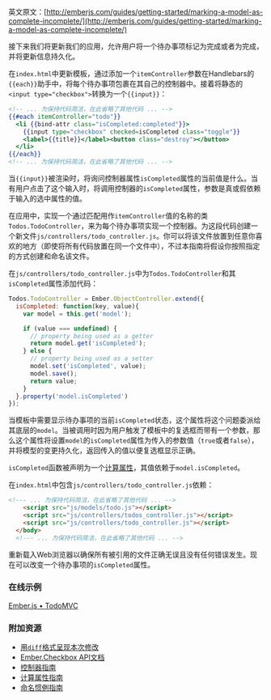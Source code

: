 英文原文：[http://emberjs.com/guides/getting-started/marking-a-model-as-complete-incomplete/](http://emberjs.com/guides/getting-started/marking-a-model-as-complete-incomplete/)

接下来我们将更新我们的应用，允许用户将一个待办事项标记为完成或者为完成，并将更新信息持久化。

在`index.html`中更新模板，通过添加一个`itemController`参数在Handlebars的`{{each}}`助手中，将每个待办事项包裹在其自己的控制器中。接着将静态的`<input type="checkbox">`转换为一个`{{input}}`：

```handlebars
<!-- ... 为保持代码简洁，在此省略了其他代码 ... -->
{{#each itemController="todo"}}
  <li {{bind-attr class="isCompleted:completed"}}>
    {{input type="checkbox" checked=isCompleted class="toggle"}}
    <label>{{title}}</label><button class="destroy"></button>
  </li>
{{/each}}
<!-- ... 为保持代码简洁，在此省略了其他代码 ... -->
```

当`{{input}}`被渲染时，将询问控制器属性`isCompleted`属性的当前值是什么。当有用户点击了这个输入时，将调用控制器的`isCompleted`属性，参数是真或假依赖于输入的选中属性的值。

在应用中，实现一个通过匹配用作`itemController`值的名称的类`Todos.TodoController`，来为每个待办事项实现一个控制器。为这段代码创建一个新文件`js/controllers/todo_controller.js`。你可以将该文件放置到任意你喜欢的地方（即使将所有代码放置在同一个文件中），不过本指南将假设你按照指定的方式创建和命名该文件。

在`js/controllers/todo_controller.js`中为`Todos.TodoController`和其`isCompleted`属性添加代码：

```javascript
Todos.TodoController = Ember.ObjectController.extend({
  isCompleted: function(key, value){
    var model = this.get('model');

    if (value === undefined) {
      // property being used as a getter
      return model.get('isCompleted');
    } else {
      // property being used as a setter
      model.set('isCompleted', value);
      model.save();
      return value;
    }
  }.property('model.isCompleted')
});
```

当模板中需要显示待办事项的当前`isCompleted`状态，这个属性将这个问题委派给其底层的`model`。当被调用时因为用户触发了模板中的复选框而带有一个参数，那么这个属性将设置`model`的`isCompleted`属性为传入的参数值（`true`或者`false`），并将模型的变更持久化，返回传入的值以便复选框显示正确。

`isCompleted`函数被声明为一个[计算属性](/guides/object-model/computed-properties/)，其值依赖于`model.isCompleted`。

在`index.html`中包含`js/controllers/todo_controller.js`依赖：

```html
<!--- ... 为保持代码简洁，在此省略了其他代码 ... -->
    <script src="js/models/todo.js"></script>
    <script src="js/controllers/todos_controller.js"></script>
    <script src="js/controllers/todo_controller.js"></script>
  </body>
  <!--- ... 为保持代码简洁，在此省略了其他代码 ... -->
```

重新载入Web浏览器以确保所有被引用的文件正确无误且没有任何错误发生。现在可以改变一个待办事项的`isCompleted`属性。

### 在线示例

<a class="jsbin-embed" href="http://jsbin.com/UDoPajA/1/embed?live">Ember.js • TodoMVC</a><script src="http://static.jsbin.com/js/embed.js"></script>

### 附加资源

  * [用`diff`格式呈现本次修改](https://github.com/emberjs/quickstart-code-sample/commit/8d469c04c237f39a58903a3856409a2592cc18a9)
  * [Ember.Checkbox API文档](http://emberjs.com/guides/templates/handlebars-basics)
  * [控制器指南](/guides/controllers)
  * [计算属性指南](/guides/object-model/computed-properties/)
  * [命名惯例指南](/guides/concepts/naming-conventions)
